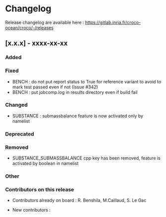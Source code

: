 # Changelog

Release changelog are available here : https://gitlab.inria.fr/croco-ocean/croco/-/releases

## [x.x.x] - xxxx-xx-xx

### Added


### Fixed

- BENCH : do not put report status to True for reference variant to avoid
  to mark test passed even if not (Issue #342)
- BENCH : put jobcomp.log in results directory even if build fail


### Changed

- SUBSTANCE : submassbalance feature is now activated only by namelist

### Deprecated


### Removed

- SUBSTANCE_SUBMASSBALANCE cpp key has been removed, feature is activated 
  by boolean in namelist

### Other


### Contributors on this release

- Contributors already on board : 
  R. Benshila, M.Caillaud, S. Le Gac


- New contributors : 
